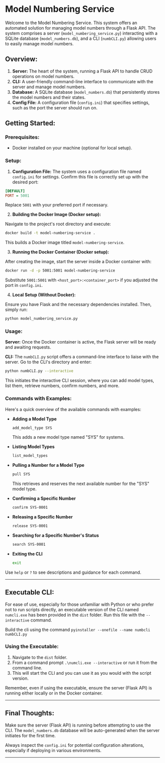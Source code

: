 # Model Numbering Service

Welcome to the Model Numbering Service. This system offers an automated solution for managing model numbers through a Flask API. The system comprises a server (`model_numbering_service.py`) interacting with a SQLite database (`model_numbers.db`), and a CLI (`numbCLI.py`) allowing users to easily manage model numbers.

## Overview:

1. **Server:** The heart of the system, running a Flask API to handle CRUD operations on model numbers.
2. **CLI:** A user-friendly command-line interface to communicate with the server and manage model numbers.
3. **Database:** A SQLite database (`model_numbers.db`) that persistently stores the model numbers and their states.
4. **Config File:** A configuration file (`config.ini`) that specifies settings, such as the port the server should run on.

## Getting Started:

### Prerequisites:

- Docker installed on your machine (optional for local setup).

### Setup:

1. **Configuration File:** The system uses a configuration file named `config.ini` for settings. Confirm this file is correctly set up with the desired port:

```ini
[DEFAULT]
PORT = 5001
```

Replace `5001` with your preferred port if necessary.

2. **Building the Docker Image (Docker setup):**

Navigate to the project's root directory and execute:

```bash
docker build -t model-numbering-service .
```

This builds a Docker image titled `model-numbering-service`.

3. **Running the Docker Container (Docker setup):**

After creating the image, start the server inside a Docker container with:

```bash
docker run -d -p 5001:5001 model-numbering-service
```

Substitute `5001:5001` with `<host_port>:<container_port>` if you adjusted the port in `config.ini`.

4. **Local Setup (Without Docker):**

Ensure you have Flask and the necessary dependencies installed. Then, simply run:

```bash
python model_numbering_service.py
```

### Usage:

**Server:** Once the Docker container is active, the Flask server will be ready and awaiting requests.

**CLI:** The `numbCLI.py` script offers a command-line interface to liaise with the server. Go to the CLI's directory and enter:

```bash
python numbCLI.py --interactive
```

This initiates the interactive CLI session, where you can add model types, list them, retrieve numbers, confirm numbers, and more.

### Commands with Examples:

Here's a quick overview of the available commands with examples:

- **Adding a Model Type**
  ```bash
  add_model_type SYS
  ```
  This adds a new model type named "SYS" for systems.

- **Listing Model Types**
  ```bash
  list_model_types
  ```

- **Pulling a Number for a Model Type**
  ```bash
  pull SYS
  ```
  This retrieves and reserves the next available number for the "SYS" model type.

- **Confirming a Specific Number**
  ```bash
  confirm SYS-0001
  ```

- **Releasing a Specific Number**
  ```bash
  release SYS-0001
  ```

- **Searching for a Specific Number's Status**
  ```bash
  search SYS-0001
  ```

- **Exiting the CLI**
  ```bash
  exit
  ```

Use `help` or `?` to see descriptions and guidance for each command.

---

## Executable CLI:

For ease of use, especially for those unfamiliar with Python or who prefer not to run scripts directly, an executable version of the CLI named `numcli.exe` has been provided in the `dist` folder. Run this file with the ```--interactive``` command. 

Build the cli using the command ```pyinstaller --onefile --name numbcli numbCLI.py```

### Using the Executable:

1. Navigate to the `dist` folder.
2. From a command prompt `.\numcli.exe --interactive` or run it from the command line.
3. This will start the CLI and you can use it as you would with the script version.

Remember, even if using the executable, ensure the server (Flask API) is running either locally or in the Docker container.

---

## Final Thoughts:

Make sure the server (Flask API) is running before attempting to use the CLI. The `model_numbers.db` database will be auto-generated when the server initiates for the first time.

Always inspect the `config.ini` for potential configuration alterations, especially if deploying in various environments.

---

